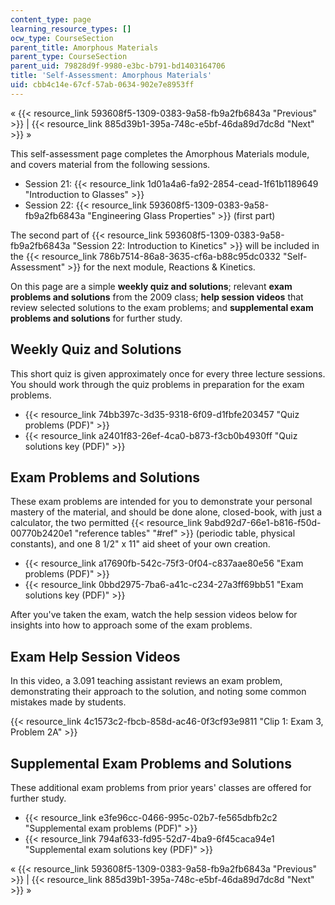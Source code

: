 ```yaml
---
content_type: page
learning_resource_types: []
ocw_type: CourseSection
parent_title: Amorphous Materials
parent_type: CourseSection
parent_uid: 79828d9f-9980-e3bc-b791-bd1403164706
title: 'Self-Assessment: Amorphous Materials'
uid: cbb4c14e-67cf-57ab-0634-902e7e8953ff
---
```


« {{< resource_link 593608f5-1309-0383-9a58-fb9a2fb6843a "Previous" >}} | {{< resource_link 885d39b1-395a-748c-e5bf-46da89d7dc8d "Next" >}} »

This self-assessment page completes the Amorphous Materials module, and covers material from the following sessions.

*   Session 21: {{< resource_link 1d01a4a6-fa92-2854-cead-1f61b1189649 "Introduction to Glasses" >}}
*   Session 22: {{< resource_link 593608f5-1309-0383-9a58-fb9a2fb6843a "Engineering Glass Properties" >}} (first part)

The second part of {{< resource_link 593608f5-1309-0383-9a58-fb9a2fb6843a "Session 22: Introduction to Kinetics" >}} will be included in the {{< resource_link 786b7514-86a8-3635-cf6a-b88c95dc0332 "Self-Assessment" >}} for the next module, Reactions & Kinetics.

On this page are a simple **weekly quiz and solutions**; relevant **exam problems and solutions** from the 2009 class; **help session videos** that review selected solutions to the exam problems; and **supplemental exam problems and solutions** for further study.

Weekly Quiz and Solutions
-------------------------

This short quiz is given approximately once for every three lecture sessions. You should work through the quiz problems in preparation for the exam problems.

*   {{< resource_link 74bb397c-3d35-9318-6f09-d1fbfe203457 "Quiz problems (PDF)" >}}
*   {{< resource_link a2401f83-26ef-4ca0-b873-f3cb0b4930ff "Quiz solutions key (PDF)" >}}

Exam Problems and Solutions
---------------------------

These exam problems are intended for you to demonstrate your personal mastery of the material, and should be done alone, closed-book, with just a calculator, the two permitted {{< resource_link 9abd92d7-66e1-b816-f50d-00770b2420e1 "reference tables" "#ref" >}} (periodic table, physical constants), and one 8 1/2" x 11" aid sheet of your own creation.

*   {{< resource_link a17690fb-542c-75f3-0f04-c837aae80e56 "Exam problems (PDF)" >}}
*   {{< resource_link 0bbd2975-7ba6-a41c-c234-27a3ff69bb51 "Exam solutions key (PDF)" >}}

After you've taken the exam, watch the help session videos below for insights into how to approach some of the exam problems.

Exam Help Session Videos
------------------------

In this video, a 3.091 teaching assistant reviews an exam problem, demonstrating their approach to the solution, and noting some common mistakes made by students.

{{< resource_link 4c1573c2-fbcb-858d-ac46-0f3cf93e9811 "Clip 1: Exam 3, Problem 2A" >}}

Supplemental Exam Problems and Solutions
----------------------------------------

These additional exam problems from prior years' classes are offered for further study.

*   {{< resource_link e3fe96cc-0466-995c-02b7-fe565dbfb2c2 "Supplemental exam problems (PDF)" >}}
*   {{< resource_link 794af633-fd95-52d7-4ba9-6f45caca94e1 "Supplemental exam solutions key (PDF)" >}}

« {{< resource_link 593608f5-1309-0383-9a58-fb9a2fb6843a "Previous" >}} | {{< resource_link 885d39b1-395a-748c-e5bf-46da89d7dc8d "Next" >}} »